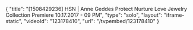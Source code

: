 {
    "title": "[1508429236] HSN | Anne Geddes Protect Nurture Love Jewelry Collection Premiere 10.17.2017 - 09 PM",
    "type": "solo",
    "layout": "iframe-static",
    "videoId": "123178410",
    "url": "\/tvpembed\/123178410"
}